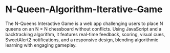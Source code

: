# N-Queen-Algorithm-Iterative-Game
The N-Queens Interactive Game is a web app challenging users to place N queens on an N × N chessboard without conflicts. Using JavaScript and a backtracking algorithm, it features real-time feedback, scoring, visual cues, SweetAlert2 notifications, and a responsive design, blending algorithmic learning with engaging gameplay.
